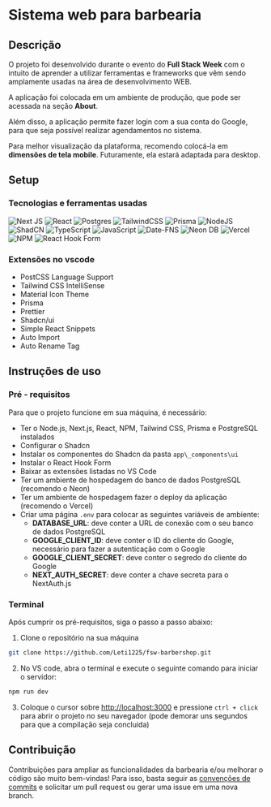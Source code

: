 # Sistema web para barbearia

## Descrição
O projeto foi desenvolvido durante o evento do **Full Stack Week** com o intuito de aprender a utilizar ferramentas e frameworks que vêm sendo amplamente usadas na área de desenvolvimento WEB. 

A aplicação foi colocada em um ambiente de produção, que pode ser acessada na seção **About**.

Além disso, a aplicação permite fazer login com a sua conta do Google, para que seja possível realizar agendamentos no sistema.

Para melhor visualização da plataforma, recomendo colocá-la em **dimensões de tela mobile**. Futuramente, ela estará adaptada para desktop.


## Setup

### Tecnologias e ferramentas usadas

![Next JS](https://img.shields.io/badge/Next-black?style=for-the-badge&logo=next.js&logoColor=white) 
![React](https://img.shields.io/badge/react-%2320232a.svg?style=for-the-badge&logo=react&logoColor=%2361DAFB) 
![Postgres](https://img.shields.io/badge/postgres-%23316192.svg?style=for-the-badge&logo=postgresql&logoColor=white) 
![TailwindCSS](https://img.shields.io/badge/tailwindcss-%2338B2AC.svg?style=for-the-badge&logo=tailwind-css&logoColor=white) 
![Prisma](https://img.shields.io/badge/Prisma-3982CE?style=for-the-badge&logo=Prisma&logoColor=white) 
![NodeJS](https://img.shields.io/badge/node.js-6DA55F?style=for-the-badge&logo=node.js&logoColor=white)
![ShadCN](https://img.shields.io/badge/shadcn%2Fui-000000?style=for-the-badge&logo=shadcnui&logoColor=white) 
![TypeScript](https://img.shields.io/badge/typescript-%23007ACC.svg?style=for-the-badge&logo=typescript&logoColor=white) 
![JavaScript](https://img.shields.io/badge/javascript-%23323330.svg?style=for-the-badge&logo=javascript&logoColor=%23F7DF1E) 
![Date-FNS](https://img.shields.io/badge/datefns-770C56.svg?style=for-the-badge&logo=date-fns&logoColor=white) 
![Neon DB](https://img.shields.io/badge/-NEON%20DATABASE-2DE9B4?logo=https://neon.tech/favicon/favicon.png&logoColor=white&style=for-the-badge) 
![Vercel](https://img.shields.io/badge/vercel-%23000000.svg?style=for-the-badge&logo=vercel&logoColor=white) 
![NPM](https://img.shields.io/badge/NPM-%23CB3837.svg?style=for-the-badge&logo=npm&logoColor=white)
![React Hook Form](https://img.shields.io/badge/React%20Hook%20Form-%23EC5990.svg?style=for-the-badge&logo=reacthookform&logoColor=white)

### Extensões no vscode
- PostCSS Language Support
- Tailwind CSS IntelliSense
- Material Icon Theme
- Prisma
- Prettier
- Shadcn/ui
- Simple React Snippets
- Auto Import
- Auto Rename Tag

## Instruções de uso

### Pré - requisitos
Para que o projeto funcione em sua máquina, é necessário:
- Ter o Node.js, Next.js, React, NPM, Tailwind CSS, Prisma e PostgreSQL instalados 
- Configurar o Shadcn
- Instalar os componentes do Shadcn da pasta `app\_components\ui`
- Instalar o React Hook Form
- Baixar as extensões listadas no VS Code
- Ter um ambiente de hospedagem do banco de dados PostgreSQL (recomendo o Neon)
- Ter um ambiente de hospedagem fazer o deploy da aplicação (recomendo o Vercel)
- Criar uma página `.env` para colocar as seguintes variáveis de ambiente:
   - **DATABASE_URL**: deve conter a URL de conexão com o seu banco de dados PostgreSQL
   - **GOOGLE_CLIENT_ID**: deve conter o ID do cliente do Google, necessário para fazer a autenticação com o Google
   - **GOOGLE_CLIENT_SECRET**: deve conter o segredo do cliente do Google
   - **NEXT_AUTH_SECRET**: deve conter a chave secreta para o NextAuth.js


### Terminal
Após cumprir os pré-requisitos, siga o passo a passo abaixo:

1. Clone o repositório na sua máquina

```bash
git clone https://github.com/Leti1225/fsw-barbershop.git
```

2. No VS code, abra o terminal e execute o seguinte comando para iniciar o servidor:

```bash
npm run dev
```

3. Coloque o cursor sobre [http://localhost:3000](http://localhost:3000) e pressione `ctrl + click` para abrir o projeto no seu navegador  (pode demorar uns segundos para que a compilação seja concluida)

## Contribuição
Contribuições para ampliar as funcionalidades da barbearia e/ou melhorar o código são muito bem-vindas! Para isso, basta seguir as [convenções de commits](https://www.conventionalcommits.org/en/v1.0.0/) e solicitar um pull request ou gerar uma issue em uma nova branch.

